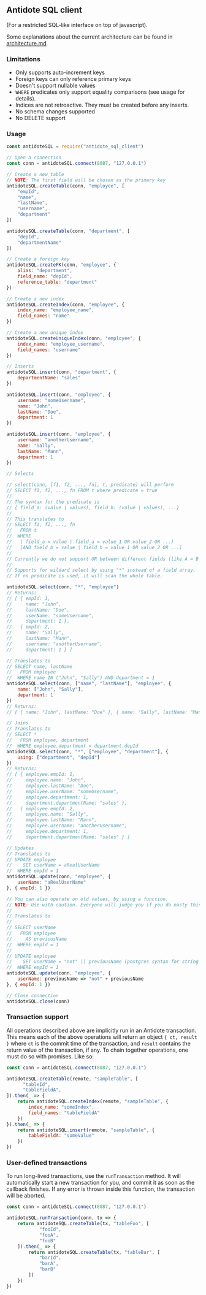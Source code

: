 ## Antidote SQL client

(For a restricted SQL-like interface on top of javascript).

Some explanations about the current architecture can be found in [architecture.md](./architecture.md).

### Limitations

- Only supports auto-increment keys
- Foreign keys can only reference primary keys
- Doesn't support nullable values
- `WHERE` predicates only support equality comparisons (see usage for details).
- Indices are not retroactive. They must be created before any inserts.
- No schema changes supported
- No DELETE support

### Usage

```js
const antidoteSQL = require("antidote_sql_client")

// Open a connection
const conn = antidoteSQL.connect(8087, "127.0.0.1")

// Create a new table
// NOTE: The first field will be chosen as the primary key
antidoteSQL.createTable(conn, "employee", [
    "empId",
    "name",
    "lastName",
    "username",
    "department"
])

antidoteSQL.createTable(conn, "department", [
    "depId",
    "departmentName"
])

// Create a foreign key
antidoteSQL.createFK(conn, "employee", {
    alias: "department",
    field_name: "depId",
    reference_table: "department"
})

// Create a new index
antidoteSQL.createIndex(conn, "employee", {
    index_name: "employee_name",
    field_names: "name"
})

// Create a new unique index
antidoteSQL.createUniqueIndex(conn, "employee", {
    index_name: "employee_username",
    field_names: "username"
})

// Inserts
antidoteSQL.insert(conn, "department", {
    departmentName: "sales"
})

antidoteSQL.insert(conn, "employee", {
    username: "someUsername",
    name: "John",
    lastName: "Doe",
    department: 1
})

antidoteSQL.insert(conn, "employee", {
    username: "anotherUsername",
    name: "Sally",
    lastName: "Mann",
    department: 1
})

// Selects

// select(conn, [f1, f2, ..., fn], t, predicate) will perform
// SELECT f1, f2, ..., fn FROM t where predicate = true
//
// The syntax for the predicate is
// { field_a: (value | values), field_b: (value | values), ...}
//
// This translates to
// SELECT f1, f2, ..., fn
//   FROM t
//  WHERE
//   ( field_a = value | field_a = value_1 OR value_2 OR ...)
//   [AND field_b = value | field_b = value_1 OR value_2 OR ...]
//
// Currently we do not support OR between different fields (like A = B OR C = D).
//
// Supports for wildard select by using "*" instead of a field array.
// If no predicate is used, it will scan the whole table.

antidoteSQL.select(conn, "*", "employee")
// Returns:
// [ { empId: 1,
//     name: "John",
//     lastName: "Doe", 
//     userName: "someUsername", 
//     department: 1 },
//   { empId: 2,
//     name: "Sally",
//     lastName: "Mann",
//     username: "anotherUsername",
//     department: 1 } ]

// Translates to
// SELECT name, lastName
//   FROM employee
//  WHERE name IN ("John", "Sally") AND department = 1
antidoteSQL.select(conn, ["name", "lastName"], "employee", {
    name: ["John", "Sally"],
    department: 1
})
// Returns:
// [ { name: "John", lastName: "Doe" }, { name: "Sally", lastName: "Mann" }]

// Joins
// Translates to
// SELECT *
//   FROM employee, department
//  WHERE employee.department = department.depId
antidoteSQL.select(conn, "*", ["employee", "department"], {
    using: ["department", "depId"]
})
// Returns:
// [ { employee.empId: 1,
//     employee.name: "John",
//     employee.lastName: "Doe",
//     employee.userName: "someUsername",
//     employee.department: 1,
//     department.departmentName: "sales" },
//   { employee.empId: 2,
//     employee.name: "Sally",
//     employee.lastName: "Mann",
//     employee.username: "anotherUsername",
//     employee.department: 1,
//     department.departmentName: "sales" } ]

// Updates
// Translates to
// UPDATE employee
//    SET userName = aRealUserName
//  WHERE empId = 1
antidoteSQL.update(conn, "employee", {
    userName: "aRealUserName"
}, { empId: 1 })

// You can also operate on old values, by using a function.
// NOTE: Use with caution. Everyone will judge you if you do nasty things here.
//
// Translates to
//
// SELECT userName
//   FROM employee
//     AS previousName
//  WHERE empId = 1
//
// UPDATE employee
//    SET userName = "not" || previousName (postgres syntax for string concatenation)
//  WHERE empId = 1
antidoteSQL.update(conn, "employee", {
    userName: previousName => "not" + previousName
}, { empId: 1 })

// Close connection
antidoteSQL.close(conn)
```

### Transaction support

All operations described above are implicitly run in an Antidote
transaction. This means each of the above operations will return
an object `{ ct, result }` where `ct` is the commit time of the
transaction, and `result` contains the return value of the
transaction, if any. To chain together operations, one must
do so with promises. Like so:

```js
const conn = antidoteSQL.connect(8087, "127.0.0.1")

antidoteSQL.createTable(remote, "sampleTable", [
      "tableId",
      "tableFieldA",
]).then(_ => {
    return antidoteSQL.createIndex(remote, "sampleTable", {
        index_name: "someIndex",
        field_names: "tableFieldA"
    })
}).then(_ => {
    return antidoteSQL.insert(remote, "sampleTable", {
        tableFieldA: "someValue"
    })
})
```


### User-defined transactions

To run long-lived transactions, use the `runTransaction` method.
It will automatically start a new transaction for you, and commit
it as soon as the callback finishes. If any error is thrown inside
this function, the transaction will be aborted.

```js
const conn = antidoteSQL.connect(8087, "127.0.0.1")

antidoteSQL.runTransaction(conn, tx => {
    return antidoteSQL.createTable(tx, "tableFoo", [
            "fooId",
            "fooA",
            "fooB"
    ]).then(_ => {
        return antidoteSQL.createTable(tx, "tableBar", [
            "barId",
            "barA",
            "barB"
        ])
    })
})
```

